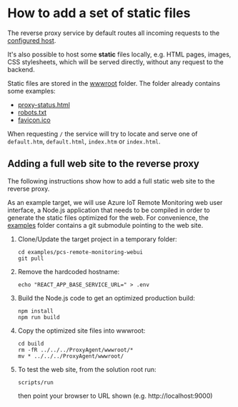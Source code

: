 How to add a set of static files
================================

The reverse proxy service by default routes all incoming requests to the
[configured host](ProxyAgent/appsettings.ini).

It's also possible to host some **static** files locally, e.g. HTML pages,
images, CSS stylesheets, which will be served directly, without any request
to the backend.

Static files are stored in the [wwwroot](ProxyAgent/wwwroot) folder. The
folder already contains some examples:

* [proxy-status.html](ProxyAgent/wwwroot/proxy-status.html)
* [robots.txt](ProxyAgent/wwwroot/robots.txt)
* [favicon.ico](ProxyAgent/wwwroot/favicon.ico)

When requesting `/` the service will try to locate and serve one of
`default.htm`, `default.html`, `index.htm` or `index.html`.

Adding a full web site to the reverse proxy
-------------------------------------------

The following instructions show how to add a full static web site to the
reverse proxy.

As an example target, we will use Azure IoT Remote Monitoring web user
interface, a Node.js application that needs to be compiled in order
to generate the static files optimized for the web. For convenience,
the [examples](examples) folder contains a git submodule pointing to the
web site.

1. Clone/Update the target project in a temporary folder:
   ```
   cd examples/pcs-remote-monitoring-webui
   git pull
   ```
2. Remove the hardcoded hostname:
   ```
   echo "REACT_APP_BASE_SERVICE_URL=" > .env
   ```
3. Build the Node.js code to get an optimized production build:
   ```
   npm install
   npm run build
   ```
4. Copy the optimized site files into wwwroot:
   ```
   cd build
   rm -fR ../../../ProxyAgent/wwwroot/*
   mv * ../../../ProxyAgent/wwwroot/
   ```
5. To test the web site, from the solution root run:
   ```
   scripts/run
   ```
   then point your browser to URL shown (e.g. http://localhost:9000)

